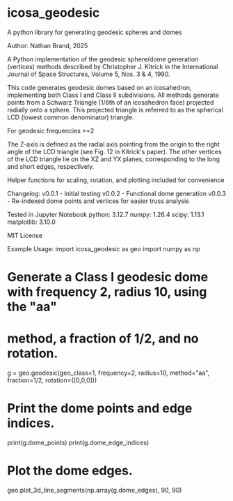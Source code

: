 # icosa_geodesic
A python library for generating geodesic spheres and domes


Author: Nathan Brand, 2025

A Python implementation of the geodesic sphere/dome generation (vertices) methods
described by Christopher J. Kitrick in the International Journal of Space 
Structures, Volume 5, Nos. 3 & 4, 1990. 



This code generates geodesic domes based on an icosahedron, implementing both 
Class I and Class II subdivisions.  All methods generate points from a 
Schwarz Triangle (1/6th of an icosahedron face) projected radially onto a sphere.
This projected triangle is referred to as the spherical LCD (lowest common 
denominator) triangle.

For geodesic frequencies >=2

The Z-axis is defined as the radial axis pointing from the origin to the right 
angle of the LCD triangle (see Fig. 12 in Kitrick's paper). The other vertices 
of the LCD triangle lie on the XZ and YX planes, corresponding to the long and 
short edges, respectively.

Helper functions for scaling, rotation, and plotting included for convenience



Changelog:
v0.0.1 - Initial testing
v0.0.2 - Functional dome generation
v0.0.3 - Re-indexed dome points and vertices for easier truss analysis

Tested in Jupyter Notebook
python: 3.12.7
numpy: 1.26.4
scipy: 1.13.1
matplotlib: 3.10.0

MIT License

Example Usage:
import icosa_geodesic as geo
import numpy as np

# Generate a Class I geodesic dome with frequency 2, radius 10, using the "aa"
# method, a fraction of 1/2, and no rotation.
g = geo.geodesic(geo_class=1, frequency=2, radius=10, method="aa",
                 fraction=1/2, rotation=([0,0,0]))

# Print the dome points and edge indices.
print(g.dome_points)
print(g.dome_edge_indices)

# Plot the dome edges.
geo.plot_3d_line_segments(np.array(g.dome_edges), 90, 90) 